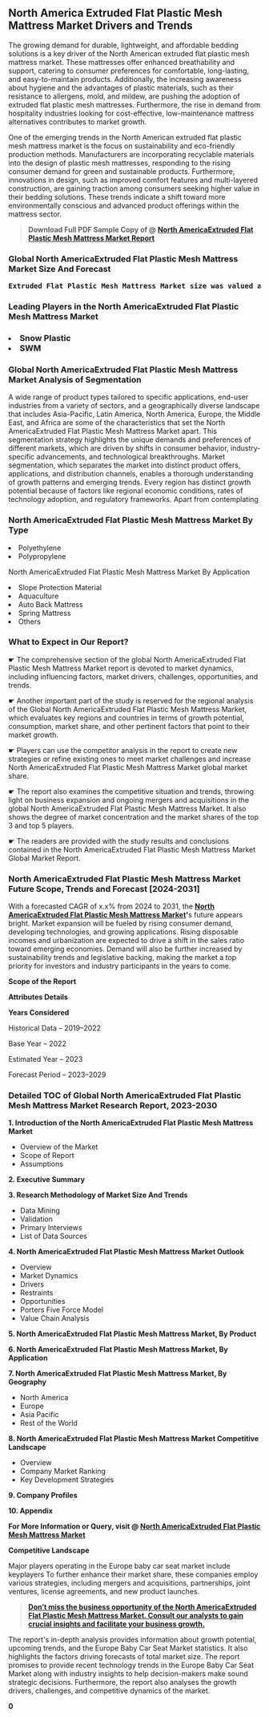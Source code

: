 <p> <h2>North America Extruded Flat Plastic Mesh Mattress Market Drivers and Trends</h2><p>The growing demand for durable, lightweight, and affordable bedding solutions is a key driver of the North American extruded flat plastic mesh mattress market. These mattresses offer enhanced breathability and support, catering to consumer preferences for comfortable, long-lasting, and easy-to-maintain products. Additionally, the increasing awareness about hygiene and the advantages of plastic materials, such as their resistance to allergens, mold, and mildew, are pushing the adoption of extruded flat plastic mesh mattresses. Furthermore, the rise in demand from hospitality industries looking for cost-effective, low-maintenance mattress alternatives contributes to market growth.</p><p>One of the emerging trends in the North American extruded flat plastic mesh mattress market is the focus on sustainability and eco-friendly production methods. Manufacturers are incorporating recyclable materials into the design of plastic mesh mattresses, responding to the rising consumer demand for green and sustainable products. Furthermore, innovations in design, such as improved comfort features and multi-layered construction, are gaining traction among consumers seeking higher value in their bedding solutions. These trends indicate a shift toward more environmentally conscious and advanced product offerings within the mattress sector.</p></p><blockquote id="" class=""><strong>Download Full PDF Sample Copy of @&nbsp;<a href="https://www.verifiedmarketreports.com/download-sample/?rid=583438&utm_source=GitHub-Jan&utm_medium=283" target="_blank">North AmericaExtruded Flat Plastic Mesh Mattress Market Report</a>&nbsp;&nbsp;</strong></blockquote><h3 id="" class=""><strong>Global&nbsp;North AmericaExtruded Flat Plastic Mesh Mattress Market Size And Forecast</strong></h3><pre class="reader-text-block__code-block"><strong>Extruded Flat Plastic Mesh Mattress Market size was valued at USD 1.85 Billion in 2022 and is projected to reach USD 3.23 Billion by 2030, growing at a CAGR of 7.9% from 2024 to 2030.</strong></pre><h3 id="" class="">Leading Players in the&nbsp;North AmericaExtruded Flat Plastic Mesh Mattress Market</h3><h3 class=""></Li><Li>Snow Plastic</Li><Li> SWM</h3><h3 id="" class="">Global&nbsp;North AmericaExtruded Flat Plastic Mesh Mattress Market Analysis of Segmentation</h3><p id="" class="">A wide range of product types tailored to specific applications, end-user industries from a variety of sectors, and a geographically diverse landscape that includes Asia-Pacific, Latin America, North America, Europe, the Middle East, and Africa are some of the characteristics that set the North AmericaExtruded Flat Plastic Mesh Mattress Market apart. This segmentation strategy highlights the unique demands and preferences of different markets, which are driven by shifts in consumer behavior, industry-specific advancements, and technological breakthroughs. Market segmentation, which separates the market into distinct product offers, applications, and distribution channels, enables a thorough understanding of growth patterns and emerging trends. Every region has distinct growth potential because of factors like regional economic conditions, rates of technology adoption, and regulatory frameworks. Apart from contemplating</p><h3 id="" class="">North AmericaExtruded Flat Plastic Mesh Mattress Market&nbsp;By Type</h3><p></Li><Li>Polyethylene</Li><Li> Polypropylene</p><div class="" data-test-id=""><p>North AmericaExtruded Flat Plastic Mesh Mattress Market&nbsp;By Application</p></div><p class=""></Li><Li>Slope Protection Material</Li><Li> Aquaculture</Li><Li> Auto Back Mattress</Li><Li> Spring Mattress</Li><Li> Others</p><div class="" data-test-id=""><h3><span class="">What to Expect in Our Report?</span></h3></div><div class="" data-test-id=""><p><span class="">☛ The comprehensive section of the global North AmericaExtruded Flat Plastic Mesh Mattress Market report is devoted to market dynamics, including influencing factors, market drivers, challenges, opportunities, and trends.</span></p></div><div class="" data-test-id=""><p><span class="">☛ Another important part of the study is reserved for the regional analysis of the Global North AmericaExtruded Flat Plastic Mesh Mattress Market, which evaluates key regions and countries in terms of growth potential, consumption, market share, and other pertinent factors that point to their market growth.</span></p></div><div class="" data-test-id=""><p><span class="">☛ Players can use the competitor analysis in the report to create new strategies or refine existing ones to meet market challenges and increase North AmericaExtruded Flat Plastic Mesh Mattress Market global market share.</span></p></div><div class="" data-test-id=""><p><span class="">☛ The report also examines the competitive situation and trends, throwing light on business expansion and ongoing mergers and acquisitions in the global North AmericaExtruded Flat Plastic Mesh Mattress Market. It also shows the degree of market concentration and the market shares of the top 3 and top 5 players.</span></p></div><div class="" data-test-id=""><p><span class="">☛ The readers are provided with the study results and conclusions contained in the North AmericaExtruded Flat Plastic Mesh Mattress Market Global Market Report.</span></p></div><div class="" data-test-id=""><h3><span class="">North AmericaExtruded Flat Plastic Mesh Mattress Market Future Scope, Trends and Forecast [2024-2031]</span></h3></div><div class="" data-test-id=""><p><span class="">With a forecasted CAGR of x.x% from 2024 to 2031, the <strong><a href="https://www.verifiedmarketreports.com/download-sample/?rid=583438&utm_source=GitHub-Jan&utm_medium=283" target="_blank">North AmericaExtruded Flat Plastic Mesh Mattress Market</a>'</strong>s future appears bright. Market expansion will be fueled by rising consumer demand, developing technologies, and growing applications. Rising disposable incomes and urbanization are expected to drive a shift in the sales ratio toward emerging economies. Demand will also be further increased by sustainability trends and legislative backing, making the market a top priority for investors and industry participants in the years to come.</span></p><p id="ember66" class="ember-view reader-text-block__paragraph"><strong>Scope of the Report</strong></p><p id="ember67" class="ember-view reader-text-block__paragraph"><strong>Attributes Details</strong></p><p id="ember68" class="ember-view reader-text-block__paragraph"><strong>Years Considered</strong></p><p id="ember69" class="ember-view reader-text-block__paragraph">Historical Data &ndash; 2019&ndash;2022</p><p id="ember70" class="ember-view reader-text-block__paragraph">Base Year &ndash; 2022</p><p id="ember71" class="ember-view reader-text-block__paragraph">Estimated Year &ndash; 2023</p><p id="ember72" class="ember-view reader-text-block__paragraph">Forecast Period &ndash; 2023&ndash;2029</p></div><h3 id="" class="">Detailed TOC of Global North AmericaExtruded Flat Plastic Mesh Mattress Market Research Report, 2023-2030</h3><p id="" class=""><strong>1. Introduction of the North AmericaExtruded Flat Plastic Mesh Mattress Market</strong></p><ul><li>Overview of the Market</li><li>Scope of Report</li><li>Assumptions</li></ul><p id="" class=""><strong>2. Executive Summary</strong></p><p id="" class=""><strong>3. Research Methodology of Market Size And Trends</strong></p><ul><li>Data Mining</li><li>Validation</li><li>Primary Interviews</li><li>List of Data Sources</li></ul><p id="" class=""><strong>4. North AmericaExtruded Flat Plastic Mesh Mattress Market Outlook</strong></p><ul><li>Overview</li><li>Market Dynamics</li><li>Drivers</li><li>Restraints</li><li>Opportunities</li><li>Porters Five Force Model</li><li>Value Chain Analysis</li></ul><p id="" class=""><strong>5. North AmericaExtruded Flat Plastic Mesh Mattress Market, By Product</strong></p><p id="" class=""><strong>6. North AmericaExtruded Flat Plastic Mesh Mattress Market, By Application</strong></p><p id="" class=""><strong>7. North AmericaExtruded Flat Plastic Mesh Mattress Market, By Geography</strong></p><ul><li>North America</li><li>Europe</li><li>Asia Pacific</li><li>Rest of the World</li></ul><p id="" class=""><strong>8. North AmericaExtruded Flat Plastic Mesh Mattress Market Competitive Landscape</strong></p><ul><li>Overview</li><li>Company Market Ranking</li><li>Key Development Strategies</li></ul><p id="" class=""><strong>9. Company Profiles</strong></p><p id="" class=""><strong>10. Appendix</strong></p><p><strong>For More Information or Query, visit&nbsp;@ <a href="https://www.verifiedmarketreports.com/product/extruded-flat-plastic-mesh-mattress-market/" target="_blank">North AmericaExtruded Flat Plastic Mesh Mattress Market</a></strong></p><p id="ember61" class="ember-view reader-text-block__paragraph"><strong>Competitive Landscape</strong></p><p id="ember62" class="ember-view reader-text-block__paragraph">Major players operating in the Europe baby car seat market include keyplayers To further enhance their market share, these companies employ various strategies, including mergers and acquisitions, partnerships, joint ventures, license agreements, and new product launches.</p><blockquote id="ember63" class="ember-view reader-text-block__blockquote"><strong><a href="https://www.verifiedmarketreports.com/download-sample/?rid=583438&utm_source=GitHub-Jan&utm_medium=283" target="_blank">Don&rsquo;t miss the business opportunity of the North AmericaExtruded Flat Plastic Mesh Mattress Market. Consult our analysts to gain crucial insights and facilitate your business growth.</a></strong></blockquote><p id="ember64" class="ember-view reader-text-block__paragraph">The report's in-depth analysis provides information about growth potential, upcoming trends, and the Europe Baby Car Seat Market statistics. It also highlights the factors driving forecasts of total market size. The report promises to provide recent technology trends in the Europe Baby Car Seat Market along with industry insights to help decision-makers make sound strategic decisions. Furthermore, the report also analyses the growth drivers, challenges, and competitive dynamics of the market.</p><p class="ember-view reader-text-block__paragraph"><strong>0</strong></p>
